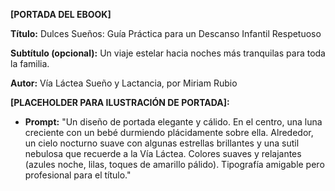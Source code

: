 **[PORTADA DEL EBOOK]**

**Título:** Dulces Sueños: Guía Práctica para un Descanso Infantil Respetuoso

**Subtítulo (opcional):** Un viaje estelar hacia noches más tranquilas para toda la familia.

**Autor:** Vía Láctea Sueño y Lactancia, por Miriam Rubio

**[PLACEHOLDER PARA ILUSTRACIÓN DE PORTADA]:**
* **Prompt:** "Un diseño de portada elegante y cálido. En el centro, una luna creciente con un bebé durmiendo plácidamente sobre ella. Alrededor, un cielo nocturno suave con algunas estrellas brillantes y una sutil nebulosa que recuerde a la Vía Láctea. Colores suaves y relajantes (azules noche, lilas, toques de amarillo pálido). Tipografía amigable pero profesional para el título."